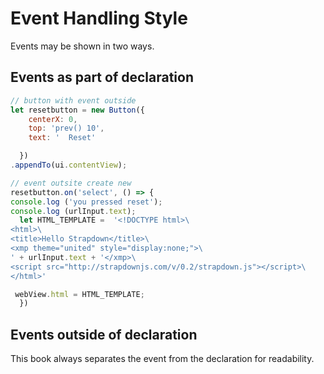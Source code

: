 # Event Handling Style

Events may be shown in two ways.

## Events as part of declaration

```js
// button with event outside
let resetbutton = new Button({
    centerX: 0,
    top: 'prev() 10',
    text: '  Reset'

  })
.appendTo(ui.contentView);

// event outsite create new
resetbutton.on('select', () => {
console.log ('you pressed reset');
console.log (urlInput.text);
  let HTML_TEMPLATE =  '<!DOCTYPE html>\
<html>\
<title>Hello Strapdown</title>\
<xmp theme="united" style="display:none;">\
' + urlInput.text + '</xmp>\
<script src="http://strapdownjs.com/v/0.2/strapdown.js"></script>\
</html>'

 webView.html = HTML_TEMPLATE;
  })
```

## Events outside of declaration

This book always separates the event from the declaration for readability.


